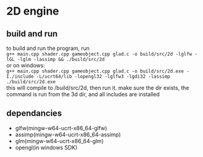 # 2D engine
## build and run
to build and run the program, run<br/>
```g++ main.cpp shader.cpp gameobject.cpp glad.c -o build/src/2d -lglfw -lGL -lglm -lassimp && ./build/src/2d  ```<br/>
or on windows:<br/>
```g++ main.cpp shader.cpp gameobject.cpp glad.c -o build/src/2d.exe -I./include -L/ucrt64/lib -lopengl32 -lglfw3 -lgdi32 -lassimp```<br/>
``` ./build/src/2d.exe  ```<br/>
this will compile to /build/src/2d, then run it. make sure the dir exists, the command is run from the 3d dir, and all includes are installed
## dependancies
 - glfw(mingw-w64-ucrt-x86_64-glfw)
 - assimp(mingw-w64-ucrt-x86_64-assimp)
 - glm(mingw-w64-ucrt-x86_64-glm)
 - opengl(in windows SDK)
